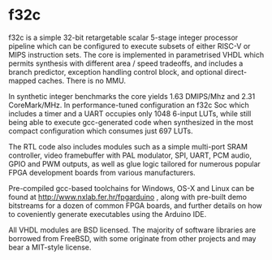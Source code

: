 # f32c

f32c is a simple 32-bit retargetable scalar 5-stage integer processor
pipeline which can be configured to execute subsets of either RISC-V
or MIPS instruction sets.  The core is implemented in parametrised
VHDL which permits synthesis with different area / speed tradeoffs,
and includes a branch predictor, exception handling control block,
and optional direct-mapped caches.  There is no MMU.

In synthetic integer benchmarks the core yields 1.63 DMIPS/Mhz and 2.31
CoreMark/MHz.  In performance-tuned configuration an f32c Soc which
includes a timer and a UART occupies only 1048 6-input LUTs, while still
being able to execute gcc-generated code when synthesized in the most
compact configuration which consumes just 697 LUTs.

The RTL code also includes modules such as a simple multi-port SRAM
controller, video framebuffer with PAL modulator, SPI, UART, PCM audio,
GPIO and PWM outputs, as well as glue logic tailored for numerous popular
FPGA development boards from various manufacturers.

Pre-compiled gcc-based toolchains for Windows, OS-X and Linux can be
found at http://www.nxlab.fer.hr/fpgarduino , along with pre-built
demo bitstreams for a dozen of common FPGA boards, and further details
on how to coveniently generate executables using the Arduino IDE.

All VHDL modules are BSD licensed.  The majority of software libraries
are borrowed from FreeBSD, with some originate from other projects and
may bear a MIT-style license.
